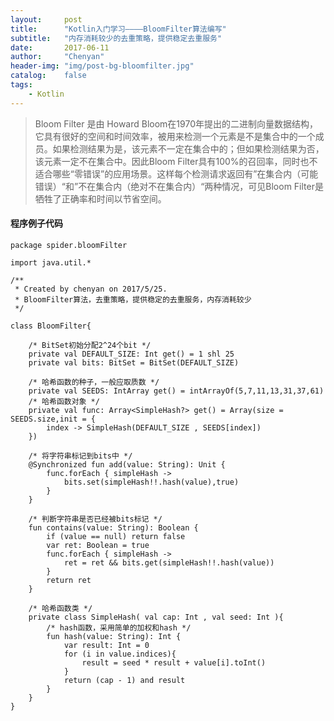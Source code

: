 ```yaml
---
layout:     post
title:      "Kotlin入门学习————BloomFilter算法编写"
subtitle:   "内存消耗较少的去重策略，提供稳定去重服务"
date:       2017-06-11
author:     "Chenyan"
header-img: "img/post-bg-bloomfilter.jpg"
catalog:    false
tags:
    - Kotlin
---
```

> Bloom Filter 是由 Howard Bloom在1970年提出的二进制向量数据结构，它具有很好的空间和时间效率，被用来检测一个元素是不是集合中的一个成员。如果检测结果为是，该元素不一定在集合中的；但如果检测结果为否，该元素一定不在集合中。因此Bloom Filter具有100%的召回率，同时也不适合哪些“零错误”的应用场景。这样每个检测请求返回有”在集合内（可能错误）“和”不在集合内（绝对不在集合内）“两种情况，可见Bloom Filter是牺牲了正确率和时间以节省空间。

#### 程序例子代码

```
package spider.bloomFilter

import java.util.*

/**
 * Created by chenyan on 2017/5/25.
 * BloomFilter算法，去重策略，提供稳定的去重服务，内存消耗较少
 */

class BloomFilter{

    /* BitSet初始分配2^24个bit */
    private val DEFAULT_SIZE: Int get() = 1 shl 25
    private val bits: BitSet = BitSet(DEFAULT_SIZE)

    /* 哈希函数的种子，一般应取质数 */
    private val SEEDS: IntArray get() = intArrayOf(5,7,11,13,31,37,61)
    /* 哈希函数对象 */
    private val func: Array<SimpleHash?> get() = Array(size = SEEDS.size,init = {
        index -> SimpleHash(DEFAULT_SIZE , SEEDS[index])
    })

    /* 将字符串标记到bits中 */
    @Synchronized fun add(value: String): Unit {
        func.forEach { simpleHash ->
            bits.set(simpleHash!!.hash(value),true)
        }
    }

    /* 判断字符串是否已经被bits标记 */
    fun contains(value: String): Boolean {
        if (value == null) return false
        var ret: Boolean = true
        func.forEach { simpleHash ->
            ret = ret && bits.get(simpleHash!!.hash(value))
        }
        return ret
    }

    /* 哈希函数类 */
    private class SimpleHash( val cap: Int , val seed: Int ){
        /* hash函数，采用简单的加权和hash */
        fun hash(value: String): Int {
            var result: Int = 0
            for (i in value.indices){
                result = seed * result + value[i].toInt()
            }
            return (cap - 1) and result
        }
    }
}
```
